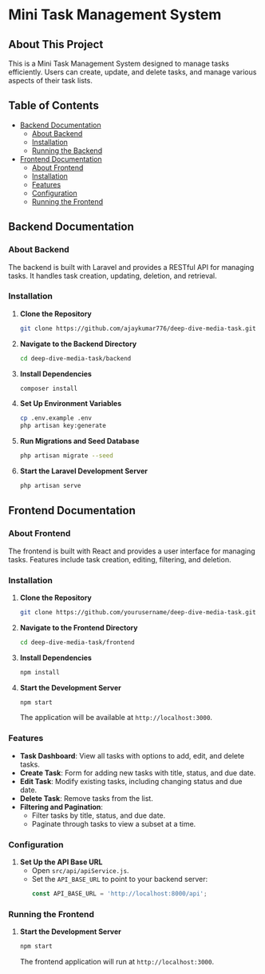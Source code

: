# Mini Task Management System

## About This Project
This is a Mini Task Management System designed to manage tasks efficiently. Users can create, update, and delete tasks, and manage various aspects of their task lists.

## Table of Contents
- [Backend Documentation](#backend-documentation)
  - [About Backend](#about-backend)
  - [Installation](#backend-installation)
  - [Running the Backend](#running-the-backend)
- [Frontend Documentation](#frontend-documentation)
  - [About Frontend](#about-frontend)
  - [Installation](#frontend-installation)
  - [Features](#frontend-features)
  - [Configuration](#frontend-configuration)
  - [Running the Frontend](#running-the-frontend)

## Backend Documentation

### About Backend
The backend is built with Laravel and provides a RESTful API for managing tasks. It handles task creation, updating, deletion, and retrieval.

### Installation

1. **Clone the Repository**
    ```bash
    git clone https://github.com/ajaykumar776/deep-dive-media-task.git
    ```

2. **Navigate to the Backend Directory**
    ```bash
    cd deep-dive-media-task/backend
    ```

3. **Install Dependencies**
    ```bash
    composer install
    ```

4. **Set Up Environment Variables**
    ```bash
    cp .env.example .env
    php artisan key:generate

    ```

6. **Run Migrations and Seed Database**
    ```bash
    php artisan migrate --seed
    ```

7. **Start the Laravel Development Server**
    ```bash
    php artisan serve
    ```

## Frontend Documentation

### About Frontend
The frontend is built with React and provides a user interface for managing tasks. Features include task creation, editing, filtering, and deletion.

### Installation

1. **Clone the Repository**
    ```bash
    git clone https://github.com/yourusername/deep-dive-media-task.git
    ```

2. **Navigate to the Frontend Directory**
    ```bash
    cd deep-dive-media-task/frontend
    ```

3. **Install Dependencies**
    ```bash
    npm install
    ```

4. **Start the Development Server**
    ```bash
    npm start
    ```

   The application will be available at `http://localhost:3000`.

### Features

- **Task Dashboard**: View all tasks with options to add, edit, and delete tasks.
- **Create Task**: Form for adding new tasks with title, status, and due date.
- **Edit Task**: Modify existing tasks, including changing status and due date.
- **Delete Task**: Remove tasks from the list.
- **Filtering and Pagination**:
  - Filter tasks by title, status, and due date.
  - Paginate through tasks to view a subset at a time.

### Configuration

1. **Set Up the API Base URL**
    - Open `src/api/apiService.js`.
    - Set the `API_BASE_URL` to point to your backend server:
      ```js
      const API_BASE_URL = 'http://localhost:8000/api';
      ```

### Running the Frontend

1. **Start the Development Server**
    ```bash
    npm start
    ```

   The frontend application will run at `http://localhost:3000`.
